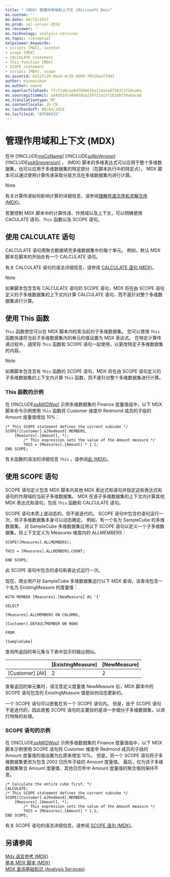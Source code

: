 ```yaml
---
title: " (MDX) 管理作用域和上下文 |Microsoft Docs"
ms.custom: ''
ms.date: 06/13/2017
ms.prod: sql-server-2014
ms.reviewer: ''
ms.technology: analysis-services
ms.topic: conceptual
helpviewer_keywords:
- scripts [MDX], context
- scope [MDX]
- CALCULATE statement
- This function [MDX]
- SCOPE statement
- scripts [MDX], scope
ms.assetid: 631e7c20-8be9-4c35-8609-76516aef19d1
author: minewiskan
ms.author: owend
ms.openlocfilehash: f7cf1e6cea8df00b632e114a5a8756373738ca6e
ms.sourcegitcommit: ad4d92dce894592a259721a1571b1d8736abacdb
ms.translationtype: MT
ms.contentlocale: zh-CN
ms.lasthandoff: 08/04/2020
ms.locfileid: "87580935"
---
```

# <a name="managing-scope-and-context-mdx"></a>管理作用域和上下文 (MDX)
  在中 [!INCLUDE[msCoName](../../../includes/msconame-md.md)] [!INCLUDE[ssNoVersion](../../../includes/ssnoversion-md.md)] [!INCLUDE[ssASnoversion](../../../includes/ssasnoversion-md.md)] ， (MDX) 脚本的多维表达式可以应用于整个多维数据集，也可以应用于多维数据集的特定部分（在脚本执行中的特定点）。 MDX 脚本可以通过使用计算传递采取分层方法在多维数据集内进行计算。  
  
> [!NOTE]  
>  有关计算传递如何影响计算的详细信息，请参阅[理解传递次序和求解次序 (MDX)](mdx-data-manipulation-understanding-pass-order-and-solve-order.md)。  
  
 若要控制 MDX 脚本中的计算传递、作用域以及上下文，可以明确使用 CACULATE 语句、`This` 函数以及 SCOPE 语句。  
  
## <a name="using-the-calculate-statement"></a>使用 CALCULATE 语句  
 CALCULATE 语句用聚合数据填充多维数据集中的每个单元。 例如，默认 MDX 脚本在脚本的开始处有一个 CALCULATE 语句。  
  
 有关 CALCULATE 语句的语法详细信息，请参阅 [CALCULATE 语句 (MDX)](/sql/mdx/mdx-scripting-calculate)。  
  
> [!NOTE]  
>  如果脚本包含含有 CALCULATE 语句的 SCOPE 语句，MDX 将在由 SCOPE 语句定义的子多维数据集的上下文内计算 CALCULATE 语句，而不是针对整个多维数据集进行计算。  
  
## <a name="using-the-this-function"></a>使用 This 函数  
 `This` 函数使您可以在 MDX 脚本内检索当前的子多维数据集。 您可以使用 `This` 函数快速将当前子多维数据集内的单元的值设置为 MDX 表达式。 在特定计算传递过程中，通常将 `This` 函数和 SCOPE 语句一起使用，以更改特定子多维数据集的内容。  
  
> [!NOTE]  
>  如果脚本包含含有 `This` 函数的 SCOPE 语句，MDX 将在由 SCOPE 语句定义的子多维数据集的上下文内计算 `This` 函数，而不是针对整个多维数据集进行计算。  
  
### <a name="this-function-example"></a>This 函数的示例  
 在 [!INCLUDE[ssAWDWsp](../../../includes/ssawdwsp-md.md)] 示例多维数据集的 Finance 度量值组中，以下 MDX 脚本命令示例使用 `This` 函数将 Customer 维度中 Redmond 成员的子级的 Amount 度量值增加 10%：  
  
```  
/* This SCOPE statement defines the current subcube */  
SCOPE([Customer].&[Redmond].MEMBERS,   
    [Measures].[Amount], *);  
        /* This expression sets the value of the Amount measure */  
        THIS = [Measures].[Amount] * 1.1;  
END SCOPE;  
```  
  
 有关函数的语法的详细信息 `This` ，请参阅[此 &#40;MDX&#41;](/sql/mdx/this-mdx)。  
  
## <a name="using-the-scope-statement"></a>使用 SCOPE 语句  
 SCOPE 语句定义包含 MDX 脚本内其他 MDX 表达式和语句并指定这些表达式和语句的作用域的当前子多维数据集。 MDX 在该子多维数据集的上下文内计算其他 MDX 表达式和语句，包括 `This` 函数和 CALCULATE 语句。  
  
 SCOPE 语句本质上是动态的，但不是迭代的。 SCOPE 语句中包含的语句运行一次，但子多维数据集本身可以动态确定。 例如，有一个名为 SampleCube 的多维数据集。 对 SampleCube 多维数据集应用以下 SCOPE 语句以定义一个子多维数据集，将上下文定义为 Measures 维度内的 ALLMEMBERS：  
  
 `SCOPE([Measures].ALLMEMBERS);`  
  
 `THIS = [Measures].ALLMEMBERS.COUNT;`  
  
 `END SCOPE;`  
  
 此 SCOPE 语句中包含的语句和表达式运行一次。  
  
 现在，商业用户对 SampleCube 多维数据集运行以下 MDX 查询，该查询包含一个名为 ExistingMeasure 的度量值：  
  
 `WITH MEMBER [Measures].[NewMeasure] AS '1'`  
  
 `SELECT`  
  
 `[Measures].ALLMEMBERS ON COLUMNS,`  
  
 `[Customer].DEFAULTMEMBER ON ROWS`  
  
 `FROM`  
  
 `[SampleCube]`  
  
 查询所返回的单元集与下表中显示的输出相似。  
  
||[ExistingMeasure]|[NewMeasure]|  
|-|-------------------------|--------------------|  
|[Customer].[All]|2|2|  
  
 查看返回的单元集时，请注意定义度量值 NewMeasure 后，MDX 脚本中的 SCOPE 语句包含的 ExistingMeasure 值是如何动态更新的。  
  
 一个 SCOPE 语句可以嵌套在另一个 SCOPE 语句内。 但是，由于 SCOPE 语句不是迭代的，因此嵌套 SCOPE 语句的主要目的是进一步细分子多维数据集，以进行特殊的处理。  
  
### <a name="scope-statement-example"></a>SCOPE 语句的示例  
 在 [!INCLUDE[ssAWDWsp](../../../includes/ssawdwsp-md.md)] 示例多维数据集的 Finance 度量值组中，以下 MDX 脚本示例使用 SCOPE 语句将 Customer 维度中 Redmond 成员的子级的 Amount 度量值的值设置为比原来增加 10%。 但是，另一个 SCOPE 语句将子多维数据集更改为包含 2002 日历年子级的 Amount 度量值。 最后，仅为该子多维数据集聚合 Amount 度量值，其他日历年中 Amount 度量值的聚合值则保持不变。  
  
```  
/* Calculate the entire cube first. */  
CALCULATE;  
/* This SCOPE statement defines the current subcube */  
SCOPE([Customer].&[Redmond].MEMBERS,   
    [Measures].[Amount], *);  
        /* This expression sets the value of the Amount measure */  
        THIS = [Measures].[Amount] * 1.1;  
END SCOPE;  
```  
  
 有关 SCOPE 语句的语法详细信息，请参阅 [SCOPE 语句 (MDX)](/sql/mdx/mdx-scripting-scope)。  
  
## <a name="see-also"></a>另请参阅  
 [Mdx 语言参考 &#40;MDX&#41;](/sql/mdx/mdx-language-reference-mdx)   
 [基本 MDX 脚本 &#40;MDX&#41;](the-basic-mdx-script-mdx.md)   
 [MDX 查询基础知识 (Analysis Services)](mdx-query-fundamentals-analysis-services.md)  
  
  

